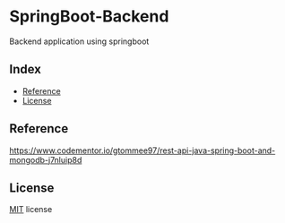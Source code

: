 # SpringBoot-Backend
Backend application using springboot

## Index
- [Reference](#ref)
- [License](#license)

## <a name="ref"></a>Reference
https://www.codementor.io/gtommee97/rest-api-java-spring-boot-and-mongodb-j7nluip8d

## <a name="license"></a>License
[MIT](LICENSE) license
